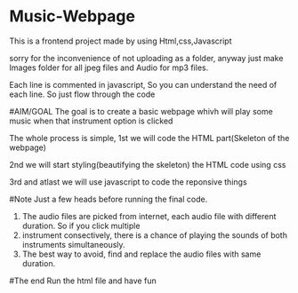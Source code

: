 # Music-Webpage

This is a frontend project made by using Html,css,Javascript

sorry for the inconvenience of not uploading as a folder, anyway just make Images folder for all jpeg files and Audio for mp3 files.

Each line is commented in javascript, So you can understand the need of each line. So just flow through the code

#AIM/GOAL
The goal is to create a basic webpage whivh will play some music when that instrument option is clicked 

The whole process is simple,
1st we will code the HTML part(Skeleton of the webpage)

2nd we will start styling(beautifying the skeleton) the HTML code using css

3rd and atlast we will use javascript to code the reponsive things

#Note
Just a few heads before running the final code.
1. The audio files are picked from internet, each audio file with different duration. So if you click multiple
2. instrument consectively, there is a chance of playing the sounds of both instruments simultaneously.
3. The best way to avoid, find and replace the audio files with same duration.

#The end
Run the html file and have fun
